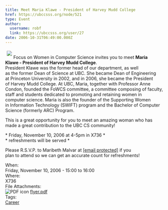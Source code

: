 ```yaml
---
title: Meet Maria Klawe - President of Harvey Mudd College 
href: https://ubccsss.org/node/521
type: Event
author:
  username: robf
  link: https://ubccsss.org/user/27
date: 2006-10-31T06:49:00.000Z
---
```


<div class="field field-name-body field-type-text-with-summary field-label-hidden"><div class="field-items"><div class="field-item even"><p><img src="http://www.cs.ubc.ca/~depaulfm/ubc_logo.jpg" align="left" vspace="5" hspace="5"><br>
Focus on Women in Computer Science invites you to meet <b>Maria<br>
Klawe - President of Harvey Mudd College</b>.<br>
President Klawe was the former head of our department, as well<br>
as the former Dean of Science at UBC.  She became Dean of Engineering<br>
at Princeton University in 2002, and in 2006, she became the President<br>
of Harvey Mudd College.  At UBC, Maria, together with Professor Anne<br>
Condon, founded the FoWCS committee, a committee composing of faculty,<br>
staff and students dedicated to promoting and retaining women in<br>
computer science.  Maria is also the founder of the Supporting Women<br>
in Information Technology (SWIFT) program and the Bachelor of Computer<br>
Science (formerly ARC) Program.</p>
<p>This is a great opportunity for you to meet an amazing woman who has<br>
made a great contribution to the UBC CS community!</p>
<p>* Friday, November 10, 2006 at 4-5pm in X736 *<br>
* refreshments will be served *</p>
<p>Please R.S.V.P. to Maribeth Malvar at <a href="/cdn-cgi/l/email-protection" class="__cf_email__" data-cfemail="066b676a70677446657528736465286567">[email&#xA0;protected]</a> if you<br>
plan to attend so we can get an accurate count for refreshments!</p>
</div></div></div><div class="field field-name-field-dates field-type-datetime field-label-above"><div class="field-label">When:&#xA0;</div><div class="field-items"><div class="field-item even"><span class="date-display-single">Friday, November 10, 2006 - <span class="date-display-range"><span class="date-display-start">15:00</span> to <span class="date-display-end">16:00</span></span></span></div></div></div><div class="field field-name-field-location field-type-text field-label-above"><div class="field-label">Where:&#xA0;</div><div class="field-items"><div class="field-item even">X736</div></div></div><div class="field field-name-field-file-attachments field-type-file field-label-above"><div class="field-label">File Attachments:&#xA0;</div><div class="field-items"><div class="field-item even"><span class="file"><img class="file-icon" alt="PDF icon" title="application/pdf" src="/modules/file/icons/application-pdf.png"> <a href="https://ubccsss.org/files/flyer.pdf" type="application/pdf; length=45326">flyer.pdf</a></span></div></div></div>    <footer>
    <div class="field field-name-field-tags field-type-taxonomy-term-reference field-label-above"><div class="field-label">Tags:&#xA0;</div><div class="field-items"><div class="field-item even"><a href="/career">Career</a></div></div></div>      </footer>